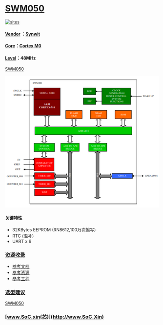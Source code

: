 ﻿# [SWM050](https://github.com/SoCXin/SWM050)

[![sites](http://182.61.61.133/link/resources/SoC.png)](http://www.SoC.Xin)

#### [Vendor](https://github.com/SoCXin/Vendor) ：[Synwit](http://www.synwit.cn)
#### [Core](https://github.com/SoCXin/Cortex)：[Cortex M0](https://github.com/SoCXin/CM0)
#### [Level](https://github.com/SoCXin/Level)：48MHz

[SWM050](https://github.com/SoCXin/SWM050)

[![sites](docs/SWM050.png)](https://item.szlcsc.com/178578.html)
#### 关键特性

* 32KBytes EEPROM (RN8612,100万次擦写)
* RTC (温补)
* UART x 6

### [资源收录](https://github.com/SoCXin/SWM050)

* [参考文档](docs/)
* [参考资源](src/)
* [参考工程](project/)

### [选型建议](https://github.com/SoCXin)

[SWM050](https://github.com/SoCXin/SWM050)

###  [www.SoC.xin(芯)](http://www.SoC.Xin)
